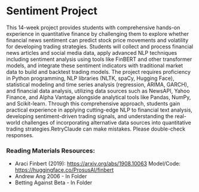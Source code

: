 # Sentiment Project

This 14-week project provides students with comprehensive hands-on experience in quantitative finance by challenging them to explore whether financial news sentiment can predict stock price movements and volatility for developing trading strategies. Students will collect and process financial news articles and social media data, apply advanced NLP techniques including sentiment analysis using tools like FinBERT and other transformer models, and integrate these sentiment indicators with traditional market data to build and backtest trading models. The project requires proficiency in Python programming, NLP libraries (NLTK, spaCy, Hugging Face), statistical modeling and time series analysis (regression, ARIMA, GARCH), and financial data analysis, utilizing data sources such as NewsAPI, Yahoo Finance, and Alpha Vantage alongside analytical tools like Pandas, NumPy, and Scikit-learn. Through this comprehensive approach, students gain practical experience in applying cutting-edge NLP to financial text analysis, developing sentiment-driven trading signals, and understanding the real-world challenges of incorporating alternative data sources into quantitative trading strategies.RetryClaude can make mistakes. Please double-check responses.

### Reading Materials Resources:

- Araci Finbert (2019): https://arxiv.org/abs/1908.10063 Model/Code: https://huggingface.co/ProsusAI/finbert
- Andrew Ang 2006 - In Folder
- Betting Against Beta - In Folder
